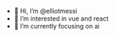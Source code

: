 - 👋 Hi, I’m @elliotmessi
- 👀 I’m interested in vue and react
- 🌱 I’m currently focusing on ai

<!---
elliotmessi/elliotmessi is a ✨ special ✨ repository because its `README.md` (this file) appears on your GitHub profile.
You can click the Preview link to take a look at your changes.
--->
